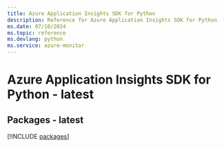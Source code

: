 ```yaml
---
title: Azure Application Insights SDK for Python
description: Reference for Azure Application Insights SDK for Python
ms.date: 07/10/2024
ms.topic: reference
ms.devlang: python
ms.service: azure-monitor
---
```

# Azure Application Insights SDK for Python - latest
## Packages - latest
[!INCLUDE [packages](application-insights-index.md)]